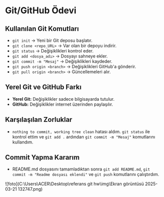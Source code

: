 # Git/GitHub Ödevi

## Kullanılan Git Komutları

- `git init` → Yeni bir Git deposu başlatır.
- `git clone <repo_URL>` → Var olan bir depoyu indirir.
- `git status` → Değişiklikleri kontrol eder.
- `git add <dosya_adı>` → Dosyayı sahneye ekler.
- `git commit -m "Mesaj"` → Değişiklikleri kaydeder.
- `git push origin <branch>` → Değişiklikleri GitHub'a gönderir.
- `git pull origin <branch>` → Güncellemeleri alır.

## Yerel Git ve GitHub Farkı

- **Yerel Git:** Değişiklikler sadece bilgisayarda tutulur.
- **GitHub:** Değişiklikler internet üzerinden paylaşılır.

## Karşılaşılan Zorluklar

- `nothing to commit, working tree clean` hatası aldım. `git status` ile kontrol ettim ve `git add .` ardından `git commit -m "Mesaj"` komutlarını kullandım.

## Commit Yapma Kararım

- README.md dosyasını tamamladıktan sonra `git add README.md`, `git commit -m "Readme dosyası eklendi"` ve `git push` komutlarını çalıştırdım.

![foto](C:\Users\ACER\Desktop\referans git hw\img\Ekran görüntüsü 2025-03-21 132747.png)
